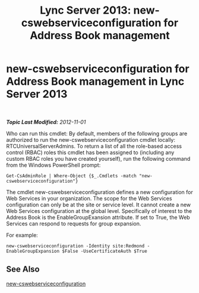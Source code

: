 ﻿---
title: 'Lync Server 2013: new-cswebserviceconfiguration for Address Book management'
TOCTitle: new-cswebserviceconfiguration for Address Book management
ms:assetid: 49e4ecc5-aa3e-4dd4-a32c-b0dea3758fab
ms:mtpsurl: https://technet.microsoft.com/en-us/library/Gg429703(v=OCS.15)
ms:contentKeyID: 48184067
ms.date: 07/23/2014
mtps_version: v=OCS.15
---

<div data-xmlns="http://www.w3.org/1999/xhtml">

<div class="topic" data-xmlns="http://www.w3.org/1999/xhtml" data-msxsl="urn:schemas-microsoft-com:xslt" data-cs="http://msdn.microsoft.com/en-us/">

<div data-asp="http://msdn2.microsoft.com/asp">

# new-cswebserviceconfiguration for Address Book management in Lync Server 2013

</div>

<div id="mainSection">

<div id="mainBody">

<span> </span>

_**Topic Last Modified:** 2012-11-01_

Who can run this cmdlet: By default, members of the following groups are authorized to run the new-cswebserviceconfiguration cmdlet locally: RTCUniversalServerAdmins. To return a list of all the role-based access control (RBAC) roles this cmdlet has been assigned to (including any custom RBAC roles you have created yourself), run the following command from the Windows PowerShell prompt:

    Get-CsAdminRole | Where-Object {$_.Cmdlets -match "new-cswebserviceconfiguration"}

The cmdlet new-cswebserviceconfiguration defines a new configuration for Web Services in your organization. The scope for the Web Services configuration can only be at the site or service level. It cannot create a new Web Services configuration at the global level. Specifically of interest to the Address Book is the EnableGroupExansion attribute. If set to True, the Web Services can respond to requests for group expansion.

For example:

    new-cswebserviceconfiguration -Identity site:Redmond -EnableGroupExpansion $False -UseCertificateAuth $True

<div>

## See Also


[new-cswebserviceconfiguration](https://docs.microsoft.com/en-us/powershell/module/skype/New-CsWebServiceConfiguration)  
  

</div>

</div>

<span> </span>

</div>

</div>

</div>

